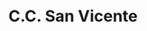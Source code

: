 ---
title: "C.C. San Vicente"
url: /ciudad-guayana-puerto-ordaz/c-c-san-vicente/
shop: Einkaufszentrum
---